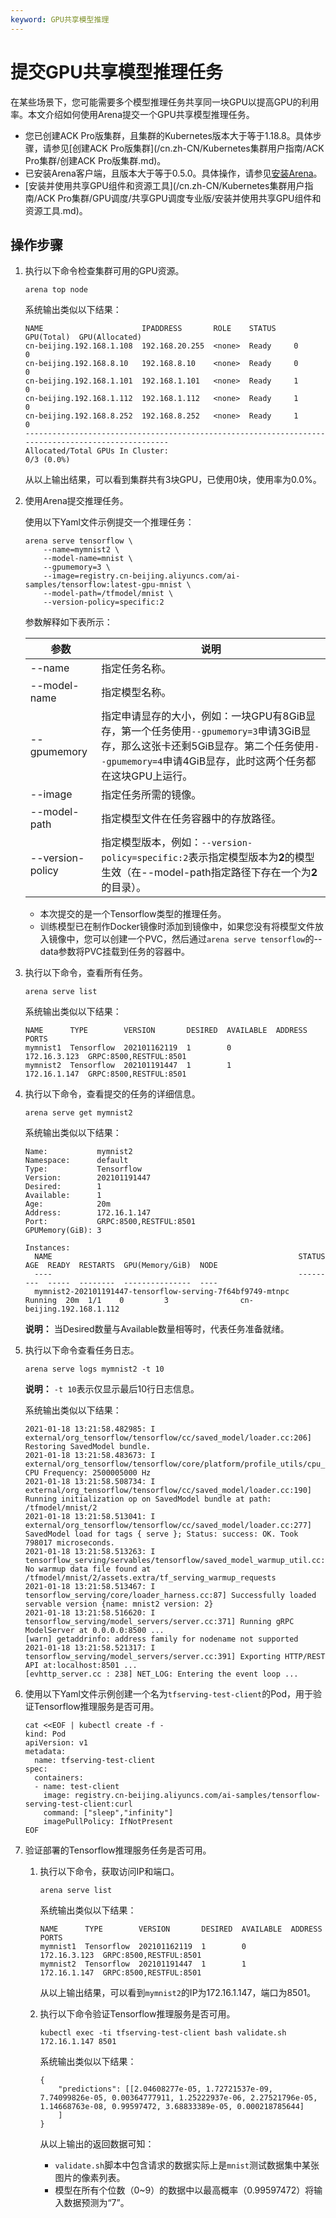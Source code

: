 ```yaml
---
keyword: GPU共享模型推理
---
```


# 提交GPU共享模型推理任务

在某些场景下，您可能需要多个模型推理任务共享同一块GPU以提高GPU的利用率。本文介绍如何使用Arena提交一个GPU共享模型推理任务。

-   您已创建ACK Pro版集群，且集群的Kubernetes版本大于等于1.18.8。具体步骤，请参见[创建ACK Pro版集群](/cn.zh-CN/Kubernetes集群用户指南/ACK Pro集群/创建ACK Pro版集群.md)。
-   已安装Arena客户端，且版本大于等于0.5.0。具体操作，请参见[安装Arena](/cn.zh-CN/解决方案/AI解决方案/环境准备/通过组件安装最新版的Arena.md)。
-   [安装并使用共享GPU组件和资源工具](/cn.zh-CN/Kubernetes集群用户指南/ACK Pro集群/GPU调度/共享GPU调度专业版/安装并使用共享GPU组件和资源工具.md)。

## 操作步骤

1.  执行以下命令检查集群可用的GPU资源。

    ```
    arena top node
    ```

    系统输出类似以下结果：

    ```
    NAME                      IPADDRESS       ROLE    STATUS    GPU(Total)  GPU(Allocated)
    cn-beijing.192.168.1.108  192.168.20.255  <none>  Ready     0           0
    cn-beijing.192.168.8.10   192.168.8.10    <none>  Ready     0           0
    cn-beijing.192.168.1.101  192.168.1.101   <none>  Ready     1           0
    cn-beijing.192.168.1.112  192.168.1.112   <none>  Ready     1           0
    cn-beijing.192.168.8.252  192.168.8.252   <none>  Ready     1           0
    ---------------------------------------------------------------------------------------------------
    Allocated/Total GPUs In Cluster:
    0/3 (0.0%)
    ```

    从以上输出结果，可以看到集群共有3块GPU，已使用0块，使用率为0.0%。

2.  使用Arena提交推理任务。

    使用以下Yaml文件示例提交一个推理任务：

    ```
    arena serve tensorflow \
        --name=mymnist2 \
        --model-name=mnist \
        --gpumemory=3 \
        --image=registry.cn-beijing.aliyuncs.com/ai-samples/tensorflow:latest-gpu-mnist \
        --model-path=/tfmodel/mnist \
        --version-policy=specific:2
    ```

    参数解释如下表所示：

    |参数|说明|
    |--|--|
    |--name|指定任务名称。|
    |--model-name|指定模型名称。|
    |--gpumemory|指定申请显存的大小，例如：一块GPU有8GiB显存，第一个任务使用`--gpumemory=3`申请3GiB显存，那么这张卡还剩5GiB显存。第二个任务使用`--gpumemory=4`申请4GiB显存，此时这两个任务都在这块GPU上运行。|
    |--image|指定任务所需的镜像。|
    |--model-path|指定模型文件在任务容器中的存放路径。|
    |--version-policy|指定模型版本，例如：`--version-policy=specific:2`表示指定模型版本为**2**的模型生效（在--model-path指定路径下存在一个为**2**的目录）。|

    -   本次提交的是一个Tensorflow类型的推理任务。
    -   训练模型已在制作Docker镜像时添加到镜像中，如果您没有将模型文件放入镜像中，您可以创建一个PVC，然后通过`arena serve tensorflow`的--data参数将PVC挂载到任务的容器中。
3.  执行以下命令，查看所有任务。

    ```
    arena serve list
    ```

    系统输出类似以下结果：

    ```
    NAME      TYPE        VERSION       DESIRED  AVAILABLE  ADDRESS       PORTS
    mymnist1  Tensorflow  202101162119  1        0          172.16.3.123  GRPC:8500,RESTFUL:8501
    mymnist2  Tensorflow  202101191447  1        1          172.16.1.147  GRPC:8500,RESTFUL:8501
    ```

4.  执行以下命令，查看提交的任务的详细信息。

    ```
    arena serve get mymnist2
    ```

    系统输出类似以下结果：

    ```
    Name:           mymnist2
    Namespace:      default
    Type:           Tensorflow
    Version:        202101191447
    Desired:        1
    Available:      1
    Age:            20m
    Address:        172.16.1.147
    Port:           GRPC:8500,RESTFUL:8501
    GPUMemory(GiB): 3
    
    Instances:
      NAME                                                       STATUS   AGE  READY  RESTARTS  GPU(Memory/GiB)  NODE
      ----                                                       ------   ---  -----  --------  ---------------  ----
      mymnist2-202101191447-tensorflow-serving-7f64bf9749-mtnpc  Running  20m  1/1    0         3                cn-beijing.192.168.1.112
    ```

    **说明：** 当Desired数量与Available数量相等时，代表任务准备就绪。

5.  执行以下命令查看任务日志。

    ```
    arena serve logs mymnist2 -t 10
    ```

    **说明：** `-t 10`表示仅显示最后10行日志信息。

    系统输出类似以下结果：

    ```
    2021-01-18 13:21:58.482985: I external/org_tensorflow/tensorflow/cc/saved_model/loader.cc:206] Restoring SavedModel bundle.
    2021-01-18 13:21:58.483673: I external/org_tensorflow/tensorflow/core/platform/profile_utils/cpu_utils.cc:112] CPU Frequency: 2500005000 Hz
    2021-01-18 13:21:58.508734: I external/org_tensorflow/tensorflow/cc/saved_model/loader.cc:190] Running initialization op on SavedModel bundle at path: /tfmodel/mnist/2
    2021-01-18 13:21:58.513041: I external/org_tensorflow/tensorflow/cc/saved_model/loader.cc:277] SavedModel load for tags { serve }; Status: success: OK. Took 798017 microseconds.
    2021-01-18 13:21:58.513263: I tensorflow_serving/servables/tensorflow/saved_model_warmup_util.cc:59] No warmup data file found at /tfmodel/mnist/2/assets.extra/tf_serving_warmup_requests
    2021-01-18 13:21:58.513467: I tensorflow_serving/core/loader_harness.cc:87] Successfully loaded servable version {name: mnist2 version: 2}
    2021-01-18 13:21:58.516620: I tensorflow_serving/model_servers/server.cc:371] Running gRPC ModelServer at 0.0.0.0:8500 ...
    [warn] getaddrinfo: address family for nodename not supported
    2021-01-18 13:21:58.521317: I tensorflow_serving/model_servers/server.cc:391] Exporting HTTP/REST API at:localhost:8501 ...
    [evhttp_server.cc : 238] NET_LOG: Entering the event loop ...
    ```

6.  使用以下Yaml文件示例创建一个名为`tfserving-test-client`的Pod，用于验证Tensorflow推理服务是否可用。

    ```
    cat <<EOF | kubectl create -f -
    kind: Pod
    apiVersion: v1
    metadata:
      name: tfserving-test-client
    spec:
      containers:
      - name: test-client
        image: registry.cn-beijing.aliyuncs.com/ai-samples/tensorflow-serving-test-client:curl
        command: ["sleep","infinity"]
        imagePullPolicy: IfNotPresent
    EOF
    ```

7.  验证部署的Tensorflow推理服务任务是否可用。

    1.  执行以下命令，获取访问IP和端口。

        ```
        arena serve list
        ```

        系统输出类似以下结果：

        ```
        NAME      TYPE        VERSION       DESIRED  AVAILABLE  ADDRESS       PORTS
        mymnist1  Tensorflow  202101162119  1        0          172.16.3.123  GRPC:8500,RESTFUL:8501
        mymnist2  Tensorflow  202101191447  1        1          172.16.1.147  GRPC:8500,RESTFUL:8501
        ```

        从以上输出结果，可以看到`mymnist2`的IP为172.16.1.147，端口为8501。

    2.  执行以下命令验证Tensorflow推理服务是否可用。

        ```
        kubectl exec -ti tfserving-test-client bash validate.sh 172.16.1.147 8501
        ```

        系统输出类似以下结果：

        ```
        {
            "predictions": [[2.04608277e-05, 1.72721537e-09, 7.74099826e-05, 0.00364777911, 1.25222937e-06, 2.27521796e-05, 1.14668763e-08, 0.99597472, 3.68833389e-05, 0.000218785644]
            ]
        }
        ```

        从以上输出的返回数据可知：

        -   `validate.sh`脚本中包含请求的数据实际上是`mnist`测试数据集中某张图片的像素列表。
        -   模型在所有个位数（0~9）的数据中以最高概率（0.99597472）将输入数据预测为“7”。

